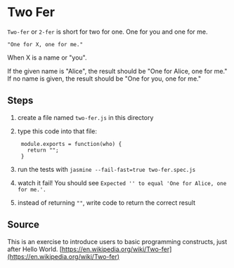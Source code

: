 # Two Fer

`Two-fer` or `2-fer` is short for two for one. One for you and one for me.

```text
"One for X, one for me."
```

When X is a name or "you".

If the given name is "Alice", the result should be "One for Alice, one for me."
If no name is given, the result should be "One for you, one for me."

## Steps

1. create a file named `two-fer.js` in this directory
2. type this code into that file:

        module.exports = function(who) {
          return "";
        }

3. run the tests with `jasmine --fail-fast=true two-fer.spec.js`
4. watch it fail! You should see `Expected '' to equal 'One for Alice, one for me.'.`
5. instead of returning `""`, write code to return the correct result


## Source

This is an exercise to introduce users to basic programming constructs, just after Hello World. [https://en.wikipedia.org/wiki/Two-fer](https://en.wikipedia.org/wiki/Two-fer)

